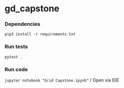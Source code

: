 # gd_capstone

### Dependencies

```
pip3 install -r requirements.txt
```

### Run tests

```
pytest .
```

### Run code

`jupyter notebook "Grid Capstone.ipynb"` / Open via IDE
